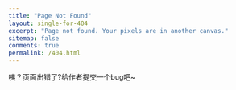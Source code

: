 ```yaml
---
title: "Page Not Found"
layout: single-for-404
excerpt: "Page not found. Your pixels are in another canvas."
sitemap: false
conments: true
permalink: /404.html
---
```


咦？页面出错了?给作者提交一个bug吧~

<script type="text/javascript">
  var GOOG_FIXURL_LANG = 'en';
  var GOOG_FIXURL_SITE = '{{ site.url }}'
</script>
<script type="text/javascript"
  src="//linkhelp.clients.google.com/tbproxy/lh/wm/fixurl.js">
</script>